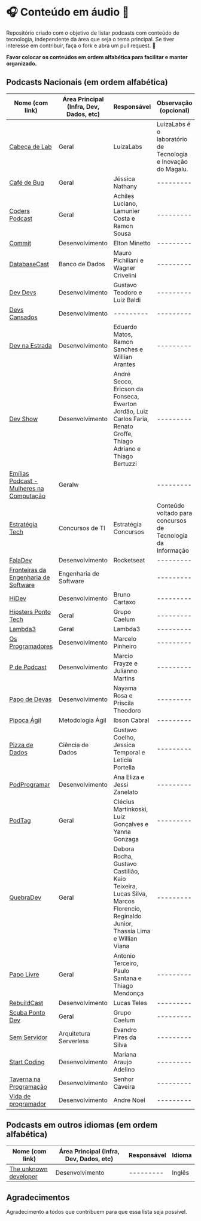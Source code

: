 # :headphones: Conteúdo em áudio :microphone:

Repositório criado com o objetivo de listar podcasts com conteúdo de tecnologia, independente da área que seja o tema principal.
Se tiver interesse em contribuir, faça o fork e abra um pull request. :purple_heart:

**Favor colocar os conteúdos em ordem alfabética para facilitar e manter organizado.**

## Podcasts Nacionais (em ordem alfabética)

| Nome (com link)                                                                                                                                      | Área Principal  (Infra, Dev, Dados, etc)    | Responsável | Observação (opcional)   |
| ---------------------------------------------------------------------------------------------------------------------------------------------- | --------------------------- | ----------- | -------- |
| [Cabeça de Lab](https://www.cabecadelab.com.br/)   | Geral                     | LuizaLabs         | LuizaLabs é o laboratório de Tecnologia e Inovação do Magalu.    |
| [Café de Bug](https://omny.fm/shows/cafe-de-bug) | Geral | Jéssica Nathany | --------- |
| [Coders Podcast](https://open.spotify.com/show/7kBwYw8J9vpTPjYODOmt3N) | Geral | Achiles Luciano, Lamunier Costa e Ramon Sousa | --------- |
| [Commit](https://radiopublic.com/commit-WYMXMl/episodes)                               | Desenvolvimento                        | Elton Minetto           | ---------  |
| [DatabaseCast](http://databasecast.com.br) |  Banco de Dados   | Mauro Pichiliani e Wagner Crivelini | --------- |
| [Dev Devs](https://devdevs.org)           | Desenvolvimento                     | Gustavo Teodoro e Luiz Baldi          | ---------  |
| [Devs Cansados](https://anchor.fm/devs-cansados)| Desenvolvimento | --------- | --------- |
| [Dev na Estrada](https://devnaestrada.com.br/)           | Desenvolvimento                     | Eduardo Matos, Ramon Sanches e Willian Arantes          | ---------  |
| [Dev Show](https://devshow.com.br) | Desenvolvimento | André Secco, Ericson da Fonseca, Ewerton Jordão, Luiz Carlos Faria, Renato Groffe, Thiago Adriano e Thiago Bertuzzi | --------- |
| [Emílias Podcast - Mulheres na Computação](https://anchor.fm/emilias-podcast) | Geralw |  | --------- | 
| [Estratégia Tech](https://anchor.fm/estrategia-tech)   | Concursos de TI  | Estratégia Concursos         |  Conteúdo voltado para concursos de Tecnologia da Informação |
| [FalaDev](https://anchor.fm/faladev)                                                          | Desenvolvimento                     | Rocketseat         | ---------  |
| [Fronteiras da Engenharia de Software](https://anchor.fm/fronteirasES) | Engenharia de Software |  | --------- |
| [HiDev](https://anchor.fm/hidevpodcast) | Desenvolvimento | Bruno Cartaxo | --------- |
| [Hipsters Ponto Tech](https://hipsters.tech/)                                                        | Geral                     | Grupo Caelum          | ---------  |
| [Lambda3](https://www.lambda3.com.br/lambda3-podcast/)                                                   | Geral                     | Lambda3           | ---------  |
| [Os Programadores](https://anchor.fm/osprogramadores) | Desenvolvimento | Marcelo Pinheiro | --------- |
| [P de Podcast](https://anchor.fm/pdepodcast)| Desenvolvimento | Marcio Frayze e Julianno Martins | ---------  |
| [Papo de Devas](https://open.spotify.com/show/1NKhjTGBdTCtWsxZrlAkfQ)| Desenvolvimento | Nayama Rosa e Priscila Theodoro   | --------- |
| [Pipoca Ágil](https://anchor.fm/pipocaagil/)                                               | Metodologia Ágil                     | Ibson Cabral         | ---------  |
| [Pizza de Dados](https://pizzadedados.com/)       | Ciência de Dados                     | Gustavo Coelho, Jessica Temporal e Leticia Portella           | ---------  |
| [PodProgramar](https://podprogramar.com.br)                                     | Desenvolvimento                    | Ana Eliza e Jessi Zanelato        | ---------  |
| [PodTag](https://www.podtag.com.br) | Geral | Clécius Martinkoski, Luiz Gonçalves e Yanna Gonzaga | --------- |
| [QuebraDev](https://quebradev.com.br)                                     | Geral                    | Debora Rocha, Gustavo Castilião, Kaio Teixeira, Lucas Silva, Marcos Florencio, Reginaldo Junior, Thassia Lima e Willian Viana        | ---------  |
| [Papo Livre](https://papolivre.org)                                     | Geral                | Antonio Terceiro, Paulo Santana e Thiago Mendonça       | ---------  |
| [RebuildCast](https://open.spotify.com/show/4ATOzgTwwo0eSSuCY09T56) | Desenvolvimento                | Lucas Teles                                        | --------- |
| [Scuba Ponto Dev](https://www.scuba.dev.br) | Geral | Grupo Caelum | --------- |
| [Sem Servidor](https://anchor.fm/semservidor/) |  Arquitetura Serverless  | Evandro Pires da Silva | ---------  |
| [Start Coding](https://anchor.fm/start-coding) | Desenvolvimento | Mariana Araujo Adelino | --------- |
| [Taverna na Programação](http://tavernaprogramacao.com.br) |  Desenvolvimento  | Senhor Caveira | ---------  |
| [Vida de  programador](https://anchor.fm/vidadeprogramador/) | Desenvolvimento | Andre Noel | ---------  |


## Podcasts em outros idiomas (em ordem alfabética)

| Nome (com link)                                                                                                                                      | Área Principal  (Infra, Dev, Dados, etc)    | Responsável | Idioma   |
| ---------------------------------------------------------------------------------------------------------------------------------------------- | --------------------------- | ----------- | -------- |
| [The unknown developer](https://anchor.fm/the-unknown-developer) |  Desenvolvimento  |  --------- | Inglês  |


## Agradecimentos 

Agradecimento a todos que contribuem para que essa lista seja possível. 


<!-- Links para organizar




Podcasts para pessoas desenvolvedoras de software
Brasileiros e em português
#DevBrPodcasts

os que faço, escutei ou costumo escutar



Podcast do professor Adolfo Neto https://anchor.fm/adolfont


Castálio Podcast https://castalio.info/
Grok podcast https://www.grokpodcast.com.br/
os demais em ordem de inclusão

Sudocast https://www.sudocast.com.br/
O Universo da Programação https://anchor.fm/ouniversodaprogramacao
2devspodcast https://2devs.simplecast.com/
PODebug https://podebug.com/
DataHackers podcast https://datahackers.com.br/podcast
BrazilJS https://open.spotify.com/show/59y5f8SkZioYxajt4hYxAR?si=shZH--cMQ3O6uP-MEVWt1g&t=0
Zofe https://zofe.com.br/
QAnsei https://anchor.fm/qansei
ContÁgil https://tunein.com/podcasts/Technology-Podcasts/ContAgil-Podcast-p1215078/
AgilCast http://ccsl.ime.usp.br/agilcoop/node/110
Cloud Casters https://cloudcasters.io
Pizza de Dados http://twitter.com/pizzadedados
Unbounded.dev https://unbounded.dev/
Podcast do Júlio https://anchor.fm/juliodelimas
Interação Humano-Máquina - César França (DC/UFRPE) https://anchor.fm/cesar-franssa
MovileCast https://open.spotify.com/show/28364GKc4RPwB3zQsbuctj
Rolando os Dados https://open.spotify.com/show/5HVHu909KI4JbDW7TWiHbe?si=bDAAQSl5Sv2X-j-6NHxRuw
os agilistas https://open.spotify.com/show/2HyjQl5KLIAIPYR8qP5IXr
CariocaDev https://anchor.fm/unicariocadev
Rapidinha com @edgarberlinck https://anchor.fm/curtinhasdoed
Build Failed https://www.listennotes.com/pt/podcasts/build-failed-podcast-build-failed-podcast-2qLEpyQ1jNM/
Podcasts com foco em mulheres na computação ou na tecnologia estão em outra lista:Podcasts sobre Mulheres na Computação.

Esqueci de algum? Envie-me nome do podcast e link em https://twitter.com/adolfont

Internacionais, em inglês
Impossível listar exaustivamente, então vão aqui meus favoritos:

Changelog https://changelog.com/
Corecursive https://corecursive.com/
Software Engineering Radio https://www.se-radio.net/
Software Engineering Unlocked https://www.software-engineering-unlocked.com/












-->
